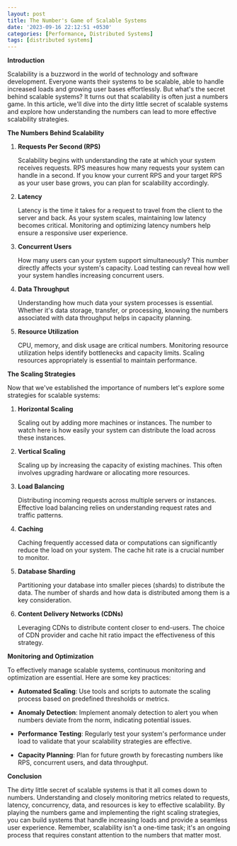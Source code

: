 ```yaml
---
layout: post
title: The Number's Game of Scalable Systems
date: '2023-09-16 22:12:51 +0530'
categories: [Performance, Distributed Systems]
tags: [distributed systems]
---
```

**Introduction**

Scalability is a buzzword in the world of technology and software development. Everyone wants their systems to be scalable, able to handle increased loads and growing user bases effortlessly. But what's the secret behind scalable systems? It turns out that scalability is often just a numbers game. In this article, we'll dive into the dirty little secret of scalable systems and explore how understanding the numbers can lead to more effective scalability strategies.

**The Numbers Behind Scalability**

1. **Requests Per Second (RPS)**

   Scalability begins with understanding the rate at which your system receives requests. RPS measures how many requests your system can handle in a second. If you know your current RPS and your target RPS as your user base grows, you can plan for scalability accordingly.

2. **Latency**

   Latency is the time it takes for a request to travel from the client to the server and back. As your system scales, maintaining low latency becomes critical. Monitoring and optimizing latency numbers help ensure a responsive user experience.

3. **Concurrent Users**

   How many users can your system support simultaneously? This number directly affects your system's capacity. Load testing can reveal how well your system handles increasing concurrent users.

4. **Data Throughput**

   Understanding how much data your system processes is essential. Whether it's data storage, transfer, or processing, knowing the numbers associated with data throughput helps in capacity planning.

5. **Resource Utilization**

   CPU, memory, and disk usage are critical numbers. Monitoring resource utilization helps identify bottlenecks and capacity limits. Scaling resources appropriately is essential to maintain performance.

**The Scaling Strategies**

Now that we've established the importance of numbers let's explore some strategies for scalable systems:

1. **Horizontal Scaling**

   Scaling out by adding more machines or instances. The number to watch here is how easily your system can distribute the load across these instances.

2. **Vertical Scaling**

   Scaling up by increasing the capacity of existing machines. This often involves upgrading hardware or allocating more resources.

3. **Load Balancing**

   Distributing incoming requests across multiple servers or instances. Effective load balancing relies on understanding request rates and traffic patterns.

4. **Caching**

   Caching frequently accessed data or computations can significantly reduce the load on your system. The cache hit rate is a crucial number to monitor.

5. **Database Sharding**

   Partitioning your database into smaller pieces (shards) to distribute the data. The number of shards and how data is distributed among them is a key consideration.

6. **Content Delivery Networks (CDNs)**

   Leveraging CDNs to distribute content closer to end-users. The choice of CDN provider and cache hit ratio impact the effectiveness of this strategy.

**Monitoring and Optimization**

To effectively manage scalable systems, continuous monitoring and optimization are essential. Here are some key practices:

- **Automated Scaling**: Use tools and scripts to automate the scaling process based on predefined thresholds or metrics.

- **Anomaly Detection**: Implement anomaly detection to alert you when numbers deviate from the norm, indicating potential issues.

- **Performance Testing**: Regularly test your system's performance under load to validate that your scalability strategies are effective.

- **Capacity Planning**: Plan for future growth by forecasting numbers like RPS, concurrent users, and data throughput.

**Conclusion**

The dirty little secret of scalable systems is that it all comes down to numbers. Understanding and closely monitoring metrics related to requests, latency, concurrency, data, and resources is key to effective scalability. By playing the numbers game and implementing the right scaling strategies, you can build systems that handle increasing loads and provide a seamless user experience. Remember, scalability isn't a one-time task; it's an ongoing process that requires constant attention to the numbers that matter most.
